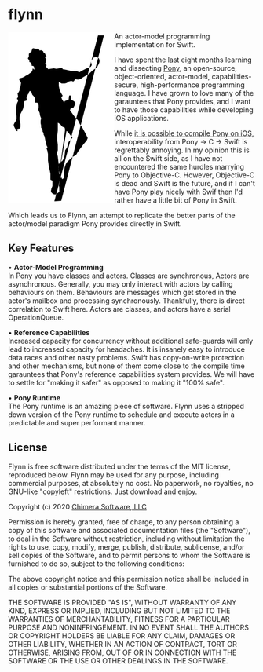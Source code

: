 # flynn

<img align="left" src="meta/flynn.png">

An actor-model programming implementation for Swift.

I have spent the last eight months learning and dissecting [Pony](https://www.ponylang.io/discover/#what-is-pony), an open-source, object-oriented, actor-model, capabilities-secure, high-performance programming language. I have grown to love many of the garauntees that Pony provides, and I want to have those capabilities while developing iOS applications.

While [it is possible to compile Pony on iOS](https://github.com/KittyMac/ponyc), interoperability from Pony -> C -> Swift is regrettably annoying. In my opinion this is all on the Swift side, as I have not encountered the same hurdles marrying Pony to Objective-C.  However, Objective-C is dead and Swift is the future, and if I can't have Pony play nicely with Swif then I'd rather have a little bit of Pony in Swift.

Which leads us to Flynn, an attempt to replicate the better parts of the actor/model paradigm Pony provides directly in Swift.

## Key Features

• **Actor-Model Programming**  
In Pony you have classes and actors.  Classes are synchronous, Actors are asynchronous.  Generally, you may only interact with actors by calling behaviours on them. Behaviours are messages which get stored in the actor's mailbox and processing synchronously. Thankfully, there is direct correlation to Swift here.  Actors are classes, and actors have a serial OperationQueue.

• **Reference Capabilities**  
Increased capacity for concurrency without additional safe-guards will only lead to increased capacity for headaches. It is insanely easy to introduce data races and other nasty problems. Swift has copy-on-write protection and other mechanisms, but none of them come close to the compile time garauntees that Pony's reference capabilities system provides. We will have to settle for "making it safer" as opposed to making it "100% safe".

• **Pony Runtime**  
The Pony runtime is an amazing piece of software. Flynn uses a stripped down version of the Pony runtime to schedule and execute actors in a predictable and super performant manner.


## License

Flynn is free software distributed under the terms of the MIT license, reproduced below. Flynn may be used for any purpose, including commercial purposes, at absolutely no cost. No paperwork, no royalties, no GNU-like "copyleft" restrictions. Just download and enjoy.

Copyright (c) 2020 [Chimera Software, LLC](http://www.chimerasw.com)

Permission is hereby granted, free of charge, to any person obtaining a copy of this software and associated documentation files (the "Software"), to deal in the Software without restriction, including without limitation the rights to use, copy, modify, merge, publish, distribute, sublicense, and/or sell copies of the Software, and to permit persons to whom the Software is furnished to do so, subject to the following conditions:

The above copyright notice and this permission notice shall be included in all copies or substantial portions of the Software.

THE SOFTWARE IS PROVIDED "AS IS", WITHOUT WARRANTY OF ANY KIND, EXPRESS OR IMPLIED, INCLUDING BUT NOT LIMITED TO THE WARRANTIES OF MERCHANTABILITY, FITNESS FOR A PARTICULAR PURPOSE AND NONINFRINGEMENT. IN NO EVENT SHALL THE AUTHORS OR COPYRIGHT HOLDERS BE LIABLE FOR ANY CLAIM, DAMAGES OR OTHER LIABILITY, WHETHER IN AN ACTION OF CONTRACT, TORT OR OTHERWISE, ARISING FROM, OUT OF OR IN CONNECTION WITH THE SOFTWARE OR THE USE OR OTHER DEALINGS IN THE SOFTWARE.